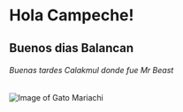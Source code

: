# Hola Campeche! 
## Buenos dias Balancan
###### Buenas tardes Calakmul donde fue Mr Beast

![Image of Gato Mariachi](https://octodex.github.com/images/Octogatos_Sticker3.png)
